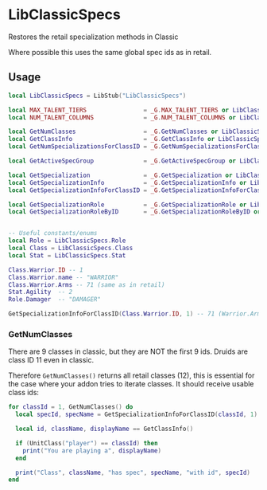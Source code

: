 # LibClassicSpecs

Restores the retail specialization methods in Classic

Where possible this uses the same global spec ids as in retail.

## Usage

```lua
local LibClassicSpecs = LibStub("LibClassicSpecs")

local MAX_TALENT_TIERS                = _G.MAX_TALENT_TIERS or LibClassicSpecs.MAX_TALENT_TIERS
local NUM_TALENT_COLUMNS              = _G.NUM_TALENT_COLUMNS or LibClassicSpecs.NUM_TALENT_COLUMNS

local GetNumClasses                   = _G.GetNumClasses or LibClassicSpecs.GetNumClasses
local GetClassInfo                    = _G.GetClassInfo or LibClassicSpecs.GetClassInfo
local GetNumSpecializationsForClassID = _G.GetNumSpecializationsForClassID or LibClassicSpecs.GetNumSpecializationsForClassID

local GetActiveSpecGroup              = _G.GetActiveSpecGroup or LibClassicSpecs.GetActiveSpecGroup

local GetSpecialization               = _G.GetSpecialization or LibClassicSpecs.GetSpecialization
local GetSpecializationInfo           = _G.GetSpecializationInfo or LibClassicSpecs.GetSpecializationInfo
local GetSpecializationInfoForClassID = _G.GetSpecializationInfoForClassID or LibClassicSpecs.GetSpecializationInfoForClassID

local GetSpecializationRole           = _G.GetSpecializationRole or LibClassicSpecs.GetSpecializationRole
local GetSpecializationRoleByID       = _G.GetSpecializationRoleByID or LibClassicSpecs.GetSpecializationRoleByID


-- Useful constants/enums
local Role = LibClassicSpecs.Role
local Class = LibClassicSpecs.Class
local Stat = LibClassicSpecs.Stat

Class.Warrior.ID -- 1
Class.Warrior.name -- "WARRIOR"
Class.Warrior.Arms -- 71 (same as in retail)
Stat.Agility  -- 2
Role.Damager  -- "DAMAGER"

GetSpecializationInfoForClassID(Class.Warrior.ID, 1) -- 71 (Warrior.Arms), "Arms"
```

### GetNumClasses

There are 9 classes in classic, but they are NOT the first 9 ids. Druids are
class ID 11 even in classic.

Therefore `GetNumClasses()` returns all retail classes (12), this is essential
for the case where your addon tries to iterate classes. It should receive usable
class ids:

```lua
for classId = 1, GetNumClasses() do
  local specId, specName = GetSpecializationInfoForClassID(classId, 1)

  local id, className, displayName == GetClassInfo()

  if (UnitClass("player") == classId) then
    print("You are playing a", displayName)
  end

  print("Class", className, "has spec", specName, "with id", specId)
end
```
